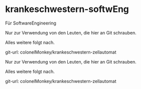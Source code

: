 # krankeschwestern-softwEng
Für SoftwareEngineering

Nur zur Verwendung von den Leuten, die hier an Git schrauben.

Alles weitere folgt nach.

git-url: colonelMonkey/krankeschwestern-zellautomat




Nur zur Verwendung von den Leuten, die hier an Git schrauben.

Alles weitere folgt nach.

git-url: colonelMonkey/krankeschwestern-zellautomat



